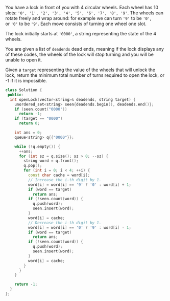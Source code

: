 You have a lock in front of you with 4 circular wheels. Each wheel has 10 slots: `'0', '1', '2', '3', '4', '5', '6', '7', '8', '9'`. The wheels can rotate freely and wrap around: for example we can turn `'9'` to be `'0'`, or `'0'` to be `'9'`. Each move consists of turning one wheel one slot.

The lock initially starts at `'0000'`, a string representing the state of the 4 wheels.

You are given a list of `deadends` dead ends, meaning if the lock displays any of these codes, the wheels of the lock will stop turning and you will be unable to open it.

Given a `target` representing the value of the wheels that will unlock the lock, return the minimum total number of turns required to open the lock, or -1 if it is impossible.

```cpp
class Solution {
 public:
  int openLock(vector<string>& deadends, string target) {
    unordered_set<string> seen{deadends.begin(), deadends.end()};
    if (seen.count("0000"))
      return -1;
    if (target == "0000")
      return 0;

    int ans = 0;
    queue<string> q{{"0000"}};

    while (!q.empty()) {
      ++ans;
      for (int sz = q.size(); sz > 0; --sz) {
        string word = q.front();
        q.pop();
        for (int i = 0; i < 4; ++i) {
          const char cache = word[i];
          // Increase the i-th digit by 1.
          word[i] = word[i] == '9' ? '0' : word[i] + 1;
          if (word == target)
            return ans;
          if (!seen.count(word)) {
            q.push(word);
            seen.insert(word);
          }
          word[i] = cache;
          // Decrease the i-th digit by 1.
          word[i] = word[i] == '0' ? '9' : word[i] - 1;
          if (word == target)
            return ans;
          if (!seen.count(word)) {
            q.push(word);
            seen.insert(word);
          }
          word[i] = cache;
        }
      }
    }

    return -1;
  }
};
```